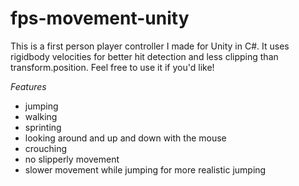 # fps-movement-unity

This is a first person player controller I made for Unity in C#. It uses rigidbody velocities for better hit detection and less clipping than transform.position. Feel free to use it if you'd like!

*Features*

- jumping
- walking
- sprinting
- looking around and up and down with the mouse
- crouching
- no slipperly movement
- slower movement while jumping for more realistic jumping

